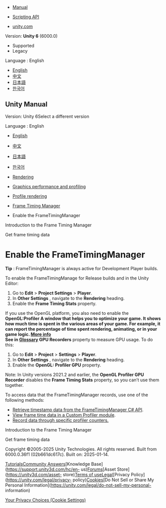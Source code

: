[](https://docs.unity3d.com)

  * [Manual](../Manual/index.html)
  * [Scripting API](../ScriptReference/index.html)

  * [unity.com](https://unity.com/)

Version: **Unity 6** (6000.0)

  * Supported
  * Legacy

Language : English

  * [English](/Manual/frame-timing-manager-enable.html)
  * [中文](/cn/current/Manual/frame-timing-manager-enable.html)
  * [日本語](/ja/current/Manual/frame-timing-manager-enable.html)
  * [한국어](/kr/current/Manual/frame-timing-manager-enable.html)

[](https://docs.unity3d.com)

## Unity Manual

Version: Unity 6Select a different version

Language : English

  * [English](/Manual/frame-timing-manager-enable.html)
  * [中文](/cn/current/Manual/frame-timing-manager-enable.html)
  * [日本語](/ja/current/Manual/frame-timing-manager-enable.html)
  * [한국어](/kr/current/Manual/frame-timing-manager-enable.html)

  * [Rendering](rendering-and-post-processing.html)
  * [Graphics performance and profiling](graphics-performance-profiling.html)
  * [Profile rendering](profile-rendering.html)
  * [Frame Timing Manager](frame-timing-manager-landing.html)
  * Enable the FrameTimingManager

[](frame-timing-manager.html)

Introduction to the Frame Timing Manager

[](frame-timing-manager-get-timing-data.html)

Get frame timing data

# Enable the FrameTimingManager

**Tip** : FrameTimingManager is always active for Development Player builds.

To enable the FrameTimingManage for Release builds and in the Unity Editor:

  1. Go to **Edit** > **Project Settings** > **Player**.
  2. In **Other Settings** , navigate to the **Rendering** heading.
  3. Enable the **Frame Timing Stats** property.

If you use the OpenGL platform, you also need to enable the
**OpenGL:**Profiler** A window that helps you to optimize your game. It shows
how much time is spent in the various areas of your game. For example, it can
report the percentage of time spent rendering, animating, or in your game
logic. [More info](Profiler.html)  
See in [Glossary](Glossary.html#Profiler) GPU Recorders** property to measure
GPU usage. To do this:

  1. Go to **Edit** > **Project** > **Settings** > **Player**.
  2. In **Other Settings** , navigate to the **Rendering** heading.
  3. Enable the **OpenGL: Profiler GPU** property.

Note: In Unity versions 2021.2 and earlier, the **OpenGL Profiler GPU
Recorder** disables the **Frame Timing Stats** property, so you can’t use them
together.

To access data that the FrameTimingManager records, use one of the following
methods:

  * [Retrieve timestamp data from the FrameTimingManager C# API](frame-timing-manager-get-timing-data.html).
  * [View frame time data in a Custom Profiler module](frame-timing-manager-get-timing-data.html#ViewFrameTimeDataCustomProfilerModule).
  * [Record data through specific profiler counters.](frame-timing-manager-record-timing-data.html)

[](frame-timing-manager.html)

Introduction to the Frame Timing Manager

[](frame-timing-manager-get-timing-data.html)

Get frame timing data

Copyright ©2005-2025 Unity Technologies. All rights reserved. Built from
6000.0.36f1 (02b661dc617c). Built on: 2025-01-14.

[Tutorials](https://learn.unity.com/)[Community
Answers](https://answers.unity3d.com)[Knowledge
Base](https://support.unity3d.com/hc/en-
us)[Forums](https://forum.unity3d.com)[Asset Store](https://unity3d.com/asset-
store)[Terms of
use](https://docs.unity3d.com/Manual/TermsOfUse.html)[Legal](https://unity.com/legal)[Privacy
Policy](https://unity.com/legal/privacy-
policy)[Cookies](https://unity.com/legal/cookie-policy)[Do Not Sell or Share
My Personal Information](https://unity.com/legal/do-not-sell-my-personal-
information)

[Your Privacy Choices (Cookie Settings)](javascript:void\(0\);)

